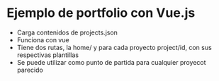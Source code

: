 # Ejemplo de portfolio con Vue.js


- Carga contenidos de projects.json 
- Funciona con vue
- Tiene dos rutas, la home/ y para cada proyecto project/id, con sus respectivas plantillas 
- Se puede utilizar como punto de partida para cualquier proyecot parecido